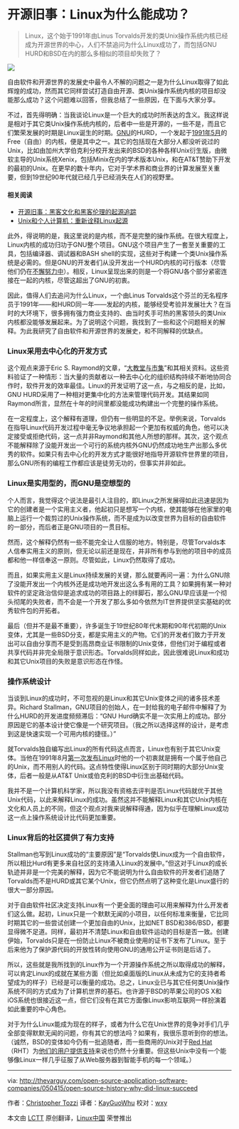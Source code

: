 开源旧事：Linux为什么能成功？
================================================================================
> Linux，这个始于1991年由Linus Torvalds开发的类Unix操作系统内核已经成为开源世界的中心，人们不禁追问为什么Linux成功了，而包括GNU HURD和BSD在内的那么多相似的项目却失败了？

![](http://thevarguy.com/site-files/thevarguy.com/files/imagecache/medium_img/uploads/2015/05/linux.jpg)

自由软件和开源世界的发展史中最令人不解的问题之一是为什么Linux取得了如此辉煌的成功，然而其它同样尝试打造自由开源、类Unix操作系统内核的项目却没能那么成功？这个问题难以回答，但我总结了一些原因，在下面与大家分享。

不过，首先得明确：当我谈论Linux是一个巨大的成功时所表达的含义。我这样说是相对于其它类Unix操作系统内核的，后者中一些是开源的，一些不是，而且它们繁荣发展的时期是Linux诞生的时期。[GNU][1]的HURD，一个发起于[1991年5月][1]的Free（自由）的内核，便是其中之一。其它的包括现在大部分人都没听说过的Unix，比如由加州大学伯克利分校开发出来的BSD的各种各样Unix衍生版，由微软主导的Unix系统Xenix，包括Minix在内的学术版本Unix，和在AT&T赞助下开发的最初的Unix。在更早的数十年内，它对于学术界和商业界的计算发展至关重要，但到19世纪90年代就已经几乎已经消失在人们的视野里。

#### 相关阅读 ####

- [开源旧事：黑客文化和黑客伦理的起源追踪][3]
- [Unix和个人计算机：重新诠释Linux起源][4]

此外，得说明的是，我这里说的是内核，而不是完整的操作系统。在很大程度上，Linux内核的成功归功于GNU整个项目。GNU这个项目产生了一套至关重要的工具，包括编译器、调试器和BASH shell的实现，这些对于构建一个类Unix操作系统是必需的。但是GNU的开发者们从没开发出一个HURD内核的可行版本（尽管他们仍在[不懈努力中][5]）。相反，Linux呈现出来的则是一个将GNU各个部分紧密连接在一起的内核，尽管这超出了GNU的初衷。

因此，值得人们去追问为什么Linux，一个由Linus Torvalds这个芬兰的无名程序员于1991年——和HURD同一年——发起的内核，能够经受考验并发展壮大？在当时的大环境下，很多拥有强力商业支持的、由当时炙手可热的黑客领头的类Unix内核都没能够发展起来。为了说明这个问题，我找到了一些和这个问题相关的解释。为此我研究了自由软件和开源世界的发展史，和不同解释的优缺点。

### Linux采用去中心化的开发方式 ###

这个观点来源于Eric S. Raymond的文章，“[大教堂与市集][6]”和其相关资料。这些资料验证了一种情形：当大量的贡献者以一种去中心化的组织结构持续不断地协同合作时，软件开发的效率最佳。Linux的开发证明了这一点，与之相反的是，比如，GNU HURD采用了一种相对更集中化的方法来管理代码开发。其结果如同Raymond所言，显然在十年的时间里都没能成功构建出一个完整的操作系统。

在一定程度上，这个解释有道理，但仍有一些明显的不足。举例来说，Torvalds在指导Linux代码开发过程中毫无争议地承担起一个更加有权威的角色，他可以决定接受或拒绝代码，这一点并非Raymond和其他人所想的那样。其次，这个观点不能解释除了没能开发出一个可行的系统内核外GNU仍然成功地生产出那么多优秀的软件。如果只有去中心化的开发方式才能很好地指导开源软件世界里的项目，那么GNU所有的编程工作都应该是徒劳无功的，但事实并非如此。

### Linux是实用型的，而GNU是空想型的 ###

个人而言，我觉得这个说法是最引人注目的，即Linux之所发展得如此迅速是因为它的创建者是一个实用主义者，他起初只是想写一个内核，使其能够在他家里的电脑上运行一个裁剪过的Unix操作系统，而不是成为以改变世界为目标的自由软件的一部分，而后者正是GNU项目的一贯目标。

然而，这个解释仍然有一些不能完全让人信服的地方。特别是，尽管Torvalds本人信奉实用主义的原则，但无论以前还是现在，并非所有参与到他的项目中的成员都和他一样信奉这一原则。尽管如此，Linux仍然取得了成功。

而且，如果实用主义是Linux持续发展的关键，那么就要再问一遍：为什么GNU除了没能开发出一个内核外还是成功地开发出这么多有用的工具？如果拥有某一种对软件的坚定政治信仰是追求成功的项目路上的绊脚石，那么GNU早应该是一个彻头彻尾的失败者，而不会是一个开发了那么多如今依然为IT世界提供坚实基础的优秀软件包的开拓者。

最后（但并不是最不重要），许多诞生于19世纪80年代末期和90年代初期的Unix变体，尤其是一些BSD分支，都是实用主义的产物。它们的开发者们致力于开发出可以自由分享而不是受到高昂商业证书限制的Unix变体，但他们对于编程或者共享代码并非完全局限于意识形态。Torvalds同样如此，因此很难说Linux和成功和其它Unix项目的失败是意识形态在作怪。

### 操作系统设计 ###

当谈到Linux的成功时，不可忽视的是Linux和其它Unix变体之间的诸多技术差异。Richard Stallman，GNU项目的创始人，在一封给我的电子邮件中解释了为什么HURD的开发进度频频滞后：“GNU Hurd确实不是一次实用上的成功。部分原因是它的基本设计使它像是一个研究项目。（我之所以选择这样的设计，是考虑到这是快速实现一个可用内核的捷径。）”

就Torvalds独自编写出Linux的所有代码这点而言，Linux也有别于其它Unix变体。当他在1991年8月[第一次发布Linux][7]时他的一个初衷就是拥有一个属于他自己的Unix，而不用别人的代码。这点特性使得Linux区别于同时期的大部分Unix变体，后者一般是从AT&T Unix或伯克利的BSD中衍生出基础代码。

我并不是一个计算机科学家，所以我没有资格去评判是否Linux代码就优于其他Unix代码，以此来解释Linux的成功。虽然这并不能解释Linux和其它Unix内核在文化和人员上的不同，但这个观点对我来说解释得通，因为似乎在理解Linux成功这一点上操作系统设计比代码更加重要。

### Linux背后的社区提供了有力支持 ###

Stallman也写到Linux成功的“主要原因”是“Torvalds使Linux成为一个自由软件，所以相比Hurd有更多来自社区的支持涌入Linux的发展中。”但这对于Linux的成长轨迹并非是一个完美的解释，因为它不能说明为什么自由软件的开发者们追随了Torvalds而不是HURD或其它某个Unix，但它仍然点明了这种变化是Linux盛行的很大一部分原因。

对于自由软件社区决定支持Linux有一个更全面的理由可以用来解释为什么开发者们这么做。起初，Linux只是一个默默无闻的小项目，以任何标准来衡量，它比同时期其它的一些尝试创建一个更加自由的Unix，比如NET BSD和386/BSD，都要显得微不足道。同样，最初并不清楚Linux和自由软件运动的目标是否一致。创建伊始，Torvalds只是在一份防止Linux不被商业使用的证书下发布了Linux。至于后来他为了保护源代码的开放性转向使用GNU的通用公开证书则是后话了。

所以，这些就是我所找到的Linux作为一个开源操作系统之所以取得成功的解释，可以肯定Linux的成就在某些方面（但比如桌面版的Linux从未成为它的支持者希望成为的样子）已经是可以衡量的成功。总之，Linux业已与其它任何类Unix操作系统不同的方式成为了计算机世界的基石。也许源于BSD的苹果公司的OS X和iOS系统也很接近这一点，但它们没有在其它方面像Linux影响互联网一样扮演着如此重要的中心角色。

对于为什么Linux能成为现在的样子，或者为什么它在Unix世界的竞争对手们几乎全部变得默默无闻的问题，你有其它的想法吗？如果有，我很乐意听到你的想法。（诚然，BSD的变体如今仍有一批追随者，而一些商用的Unix对于[Red Hat][8]（RHT）为[他们的用户提供支持][9]来说也仍然十分重要。但这些Unix中没有一个能够像Linux一样几乎征服了从Web服务器到智能手机的每一个领域。）

--------------------------------------------------------------------------------

via: http://thevarguy.com/open-source-application-software-companies/050415/open-source-history-why-did-linux-succeed

作者：[Christopher Tozzi][a]
译者：[KayGuoWhu](https://github.com/KayGuoWhu)
校对：[wxy](https://github.com/wxy)

本文由 [LCTT](https://github.com/LCTT/TranslateProject) 原创翻译，[Linux中国](https://linux.cn/) 荣誉推出

[a]:http://thevarguy.com/author/christopher-tozzi
[1]:http://gnu.org/
[2]:http://www.gnu.org/software/hurd/history/hurd-announce
[3]:http://thevarguy.com/open-source-application-software-companies/042915/open-source-history-tracing-origins-hacker-culture-and-ha
[4]:http://thevarguy.com/open-source-application-software-companies/042715/unix-and-personal-computers-reinterpreting-origins-linux
[5]:http://thevarguy.com/open-source-application-software-companies/042015/30-years-hurd-lives-gnu-updates-open-source-
[6]:http://www.catb.org/esr/writings/cathedral-bazaar/cathedral-bazaar/
[7]:https://groups.google.com/forum/#!topic/comp.os.minix/dlNtH7RRrGA[1-25]
[8]:http://www.redhat.com/
[9]:http://thevarguy.com/open-source-application-software-companies/032614/red-hat-grants-certification-award-unix-linux-migration-a